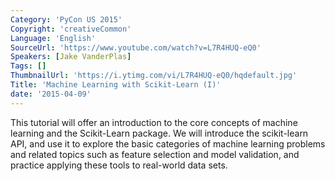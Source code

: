 ```yaml
---
Category: 'PyCon US 2015'
Copyright: 'creativeCommon'
Language: 'English'
SourceUrl: 'https://www.youtube.com/watch?v=L7R4HUQ-eQ0'
Speakers: [Jake VanderPlas]
Tags: []
ThumbnailUrl: 'https://i.ytimg.com/vi/L7R4HUQ-eQ0/hqdefault.jpg'
Title: 'Machine Learning with Scikit-Learn (I)'
date: '2015-04-09'
---
```

This tutorial will offer an introduction to the core concepts of machine learning and the Scikit-Learn package. We will introduce the scikit-learn API, and use it to explore the basic categories of machine learning problems and related topics such as feature selection and model validation, and practice applying these tools to real-world data sets.

